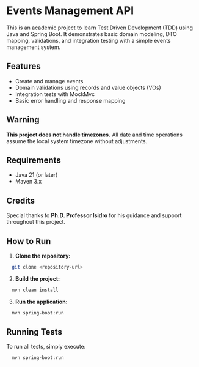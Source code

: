 # Events Management API

This is an academic project to learn Test Driven Development (TDD) using Java and Spring Boot. It demonstrates basic domain modeling, DTO mapping, validations, and integration testing with a simple events management system.

## Features
- Create and manage events
- Domain validations using records and value objects (VOs)
- Integration tests with MockMvc
- Basic error handling and response mapping

## Warning

**This project does not handle timezones.** All date and time operations assume the local system timezone without adjustments.

## Requirements

- Java 21 (or later)
- Maven 3.x

## Credits
Special thanks to **Ph.D. Professor Isidro** for his guidance and support throughout this project.

## How to Run

1. **Clone the repository:**
```bash
  git clone <repository-url>
```

2. **Build the project:**
```bash
  mvn clean install
```

3. **Run the application:**
```bash
  mvn spring-boot:run
```
## Running Tests

To run all tests, simply execute:
```bash
  mvn spring-boot:run
```